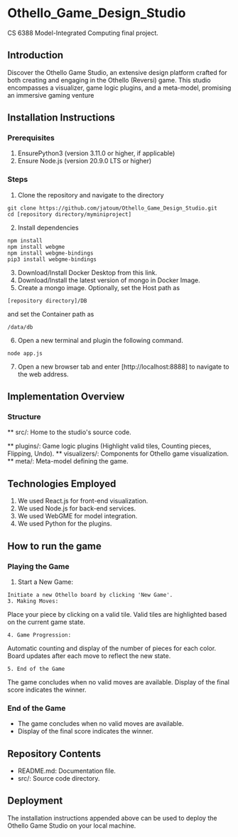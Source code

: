 # Othello_Game_Design_Studio
CS 6388 Model-Integrated Computing final project.

## Introduction
Discover the Othello Game Studio, an extensive design platform crafted for both creating and engaging in the Othello (Reversi) game. This studio encompasses a visualizer, game logic plugins, and a meta-model, promising an immersive gaming venture

## Installation Instructions

### Prerequisites
1. EnsurePython3 (version 3.11.0 or higher, if applicable)
2. Ensure Node.js (version 20.9.0 LTS or higher)

### Steps 
1. Clone the repository and navigate to the directory
```
git clone https://github.com/jatoum/Othello_Game_Design_Studio.git
cd [repository directory/myminiproject]
```
2. Install dependencies
```
npm install
npm install webgme
npm install webgme-bindings
pip3 install webgme-bindings
```
3. Download/Install Docker Desktop from this link.
4. Download/Install the latest version of mongo in Docker Image.
5. Create a mongo image. Optionally, set the Host path as
```
[repository directory]/DB
```
and set the Container path as
```
/data/db
```
6. Open a new terminal and plugin the following command.
```
node app.js
```
7. Open a new browser tab and enter [http://localhost:8888] to navigate to the web address.

## Implementation Overview

### Structure
** src/: Home to the studio's source code.

** plugins/: Game logic plugins (Highlight valid tiles, Counting pieces, Flipping, Undo).
** visualizers/: Components for Othello game visualization.
** meta/: Meta-model defining the game.

## Technologies Employed
1. We used React.js for front-end visualization.
2. We used Node.js for back-end services.
3. We used WebGME for model integration.
4. We used Python for the plugins.

## How to run the game

### Playing the Game
1. Start a New Game:
 ```
 Initiate a new Othello board by clicking 'New Game'.
3. Making Moves:
```
  Place your piece by clicking on a valid tile.
  Valid tiles are highlighted based on the current game state.
```
4. Game Progression:
```
Automatic counting and display of the number of pieces for each color.
Board updates after each move to reflect the new state.
```
5. End of the Game
```
The game concludes when no valid moves are available.
Display of the final score indicates the winner.

### End of the Game
* The game concludes when no valid moves are available.
* Display of the final score indicates the winner.

## Repository Contents
* README.md: Documentation file.
* src/: Source code directory.

## Deployment
The installation instructions appended above can be used to deploy the Othello Game Studio on your local machine.
